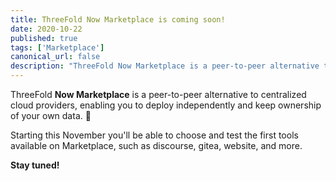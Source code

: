 ```yaml
---
title: ThreeFold Now Marketplace is coming soon!
date: 2020-10-22
published: true
tags: ['Marketplace']
canonical_url: false
description: "ThreeFold Now Marketplace is a peer-to-peer alternative to centralized cloud providers, enabling you to deploy independently and keep ownership of your own data. 🙌 Read more within."
---
```


ThreeFold **Now Marketplace** is a peer-to-peer alternative to centralized cloud providers, enabling you to deploy independently and keep ownership of your own data. 🙌

Starting this November you'll be able to choose and test the first tools available on Marketplace, such as discourse, gitea, website, and more.

**Stay tuned!**

